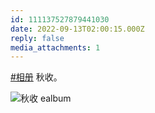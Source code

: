 ```yaml
---
id: 111137527879441030
date: 2022-09-13T02:00:15.000Z
reply: false
media_attachments: 1
---
```


[#相册](https://e5n.cc/tags/%E7%9B%B8%E5%86%8C) 秋收。

![秋收
ealbum](https://files.e5n.cc/media_attachments/files/115/092/821/447/255/910/original/59df6367801ff137.jpg)
